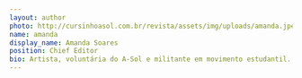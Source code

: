 ```yaml
---
layout: author
photo: http://cursinhoasol.com.br/revista/assets/img/uploads/amanda.jpeg
name: amanda
display_name: Amanda Soares
position: Chief Editor
bio: Artista, voluntária do A-Sol e militante em movimento estudantil.
---
```

